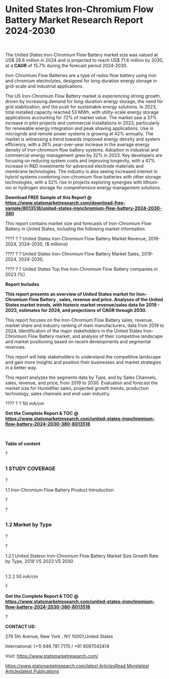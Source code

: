 <h1>United States Iron-Chromium Flow Battery Market Research Report 2024-2030</h1><br/><p>The United States Iron-Chromium Flow Battery market size was valued at US$ 29.8 million in 2024 and is projected to reach US$ 71.6 million by 2030, at a <strong>CAGR</strong> of 15.7% during the forecast period 2024-2030.</p>
 
 
 
 <p>Iron-Chromium Flow Batteries are a type of redox flow battery using iron and chromium electrolytes, designed for long-duration energy storage in grid-scale and industrial applications.</p>
 
 
 
 <p>The US Iron-Chromium Flow Battery market is experiencing strong growth, driven by increasing demand for long-duration energy storage, the need for grid stabilization, and the push for sustainable energy solutions. In 2023, total installed capacity reached 53 MWh, with utility-scale energy storage applications accounting for 72% of market value. The market saw a 37% increase in pilot projects and commercial installations in 2023, particularly for renewable energy integration and peak shaving applications. Use in microgrids and remote power systems is growing at 42% annually. The market is witnessing a trend towards improved energy density and system efficiency, with a 26% year-over-year increase in the average energy density of iron-chromium flow battery systems. Adoption in industrial and commercial energy management grew by 32% in 2023. Key developers are focusing on reducing system costs and improving longevity, with a 47% increase in R&D investments for advanced electrode materials and membrane technologies. The industry is also seeing increased interest in hybrid systems combining iron-chromium flow batteries with other storage technologies, with a 52% rise in projects exploring synergies with lithium-ion or hydrogen storage for comprehensive energy management solutions.</p>
 
 
 
 <p><strong>Download FREE Sample of this Report @ <a href="https://www.statsmarketresearch.com/download-free-sample/8013518/united-states-ironchromium-flow-battery-2024-2030-380">https://www.statsmarketresearch.com/download-free-sample/8013518/united-states-ironchromium-flow-battery-2024-2030-380</a></strong></p>
 
 
 
 <p>This report contains market size and forecasts of Iron-Chromium Flow Battery in United States, including the following market information:</p>
 
 
 
 <p>???? ? ? United States Iron-Chromium Flow Battery Market Revenue, 2019-2024, 2024-2030, ($ millions)</p>
 
 
 
 <p>???? ? ? United States Iron-Chromium Flow Battery Market Sales, 2019-2024, 2024-2030,</p>
 
 
 
 <p>???? ? ? United States Top five Iron-Chromium Flow Battery companies in 2023 (%)</p>
 
 
 
 <p><strong>Report Includes</strong></p>
 
 
 
 <p><strong>This report presents an overview of United States market for Iron-Chromium Flow Battery , sales, revenue and price. Analyses of the United States market trends, with historic market revenue/sales data for 2019 - 2023, estimates for 2024, and projections of <strong>CAGR</strong> through 2030.</strong></p>
 
 
 
 <p>This report focuses on the Iron-Chromium Flow Battery sales, revenue, market share and industry ranking of main manufacturers, data from 2019 to 2024. Identification of the major stakeholders in the United States Iron-Chromium Flow Battery market, and analysis of their competitive landscape and market positioning based on recent developments and segmental revenues.</p>
 
 
 
 <p>This report will help stakeholders to understand the competitive landscape and gain more insights and position their businesses and market strategies in a better way.</p>
 
 
 
 <p>This report analyzes the segments data by Type, and by Sales Channels, sales, revenue, and price, from 2019 to 2030. Evaluation and forecast the market size for Humidifier sales, projected growth trends, production technology, sales channels and end-user industry.</p>
 
 
 
 <p>???? ? ? 50 mA/cm</p>
 
 
 
 <div><b>Get the Complete Report & TOC @ <a href="https://www.statsmarketresearch.com/united-states-ironchromium-flow-battery-2024-2030-380-8013518">https://www.statsmarketresearch.com/united-states-ironchromium-flow-battery-2024-2030-380-8013518</a></b></div>
 
 
 
 <p><br />
 
 <b>Table of content</b></p>
 
 
 
 <p>? </p>
 
 
 
 <h2><span style="font-size:16px"><strong>1 STUDY COVERAGE</strong></span></h2>
 
 
 
 <p>? </p>
 
 
 
 <p>1.1 Iron-Chromium Flow Battery Product Introduction</p>
 
 
 
 <p>? </p>
 
 
 
 <p>? </p>
 
 
 
 <h2><span style="font-size:16px"><strong>1.2 Market by Type</strong></span></h2>
 
 
 
 <p>? </p>
 
 
 
 <p>? </p>
 
 
 
 <p>1.2.1 United Statesn Iron-Chromium Flow Battery Market Size Growth Rate by Type, 2019 VS 2023 VS 2030<br />
 
 <br />
 
 1.2.2 50 mA/cm</p>
 
 
 
 <p>? </p>
 
 
 
 <div><b>Get the Complete Report & TOC @ <a href="https://www.statsmarketresearch.com/united-states-ironchromium-flow-battery-2024-2030-380-8013518">https://www.statsmarketresearch.com/united-states-ironchromium-flow-battery-2024-2030-380-8013518</a></b></div>
 
 
 
 <p>? </p>
 
 
 
 <p><b>CONTACT US:</b><br />
 
 276 5th Avenue, New York , NY 10001,United States<br />
 
 International: (+1) 646 781 7170 / +91 8087042414<br />
 
 Visit: <a href="https://www.statsmarketresearch.com/">https://www.statsmarketresearch.com/</a><br />
 
 <a href="https://gyeongbokgung.com">https://www.statsmarketresearch.com/</a><a href="https://hallyeomaritime.com">latest Articles</a><a href="https://jingwansa.com">Read More</a><a href="https://nguoiviet.jp/">latest Articles</a><a href="https://www.intelmarketresearch.com/">latest Publications</a></p>